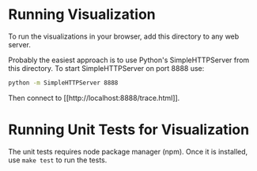 Running Visualization
=====================

To run the visualizations in your browser, add this directory to any web
server.

Probably the easiest approach is to use Python's SimpleHTTPServer from
this directory. To start SimpleHTTPServer on port 8888 use:

```sh
python -m SimpleHTTPServer 8888
```

Then connect to [[http://localhost:8888/trace.html]].

Running Unit Tests for Visualization
====================================

The unit tests requires node package manager (npm). Once it is installed, use
`make test` to run the tests.
